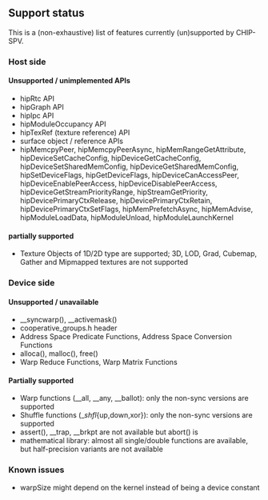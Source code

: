 
## Support status

This is a (non-exhaustive) list of features currently (un)supported by CHIP-SPV.

### Host side

#### Unsupported / unimplemented APIs

* hipRtc API
* hipGraph API
* hipIpc API
* hipModuleOccupancy API
* hipTexRef (texture reference) API
* surface object / reference APIs
* hipMemcpyPeer, hipMemcpyPeerAsync, hipMemRangeGetAttribute,
  hipDeviceSetCacheConfig, hipDeviceGetCacheConfig,
  hipDeviceSetSharedMemConfig, hipDeviceGetSharedMemConfig,
  hipSetDeviceFlags,  hipGetDeviceFlags,
  hipDeviceCanAccessPeer, hipDeviceEnablePeerAccess,
  hipDeviceDisablePeerAccess, hipDeviceGetStreamPriorityRange,
  hipStreamGetPriority, hipDevicePrimaryCtxRelease, hipDevicePrimaryCtxRetain,
  hipDevicePrimaryCtxSetFlags, hipMemPrefetchAsync, hipMemAdvise,
  hipModuleLoadData, hipModuleUnload, hipModuleLaunchKernel

#### partially supported
  * Texture Objects of 1D/2D type are supported; 3D, LOD, Grad,
    Cubemap, Gather and Mipmapped textures are not supported

### Device side

#### Unsupported / unavailable
* __syncwarp(), __activemask()
* cooperative_groups.h header
* Address Space Predicate Functions, Address Space Conversion Functions
* alloca(), malloc(), free()
* Warp Reduce Functions, Warp Matrix Functions

#### Partially supported

* Warp functions (__all, __any, __ballot): only the non-sync versions are supported
* Shuffle functions (__shfl_{up,down,xor}): only the non-sync versions are supported
* assert(), __trap, __brkpt are not available but abort() is
* mathematical library: almost all single/double functions are available,
  but half-precision variants are not available

### Known issues

* warpSize might depend on the kernel instead of being a device constant
